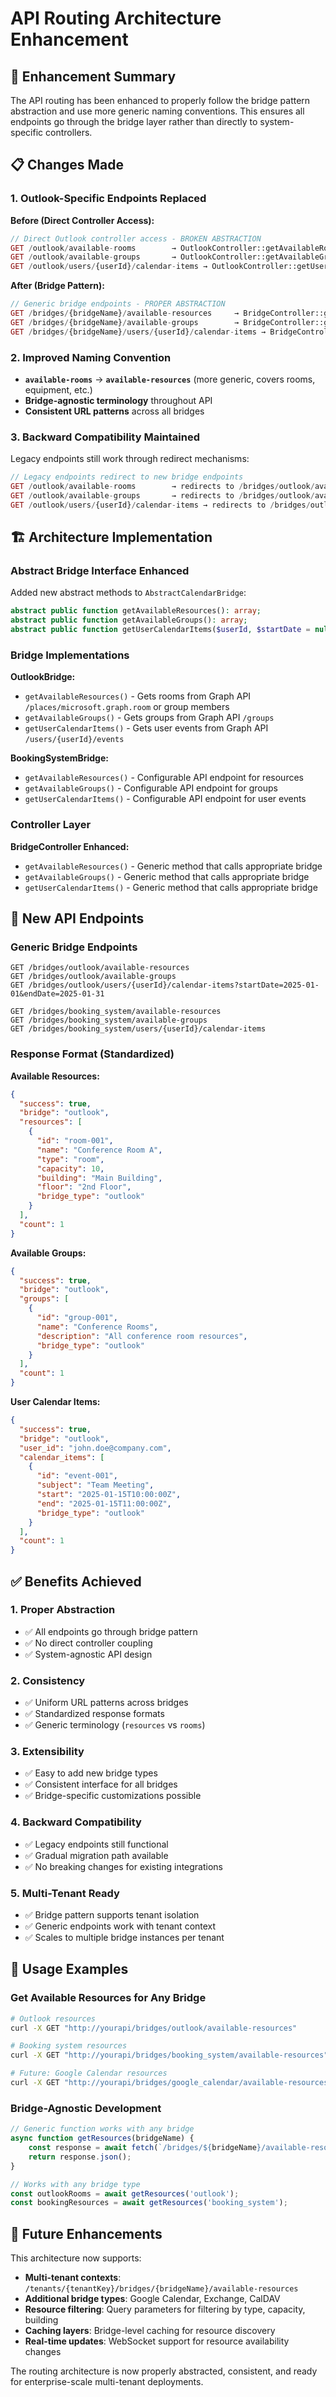# API Routing Architecture Enhancement

## 🎯 **Enhancement Summary**

The API routing has been enhanced to properly follow the bridge pattern abstraction and use more generic naming conventions. This ensures all endpoints go through the bridge layer rather than directly to system-specific controllers.

## 📋 **Changes Made**

### **1. Outlook-Specific Endpoints Replaced**

**Before (Direct Controller Access):**
```php
// Direct Outlook controller access - BROKEN ABSTRACTION
GET /outlook/available-rooms        → OutlookController::getAvailableRooms()
GET /outlook/available-groups       → OutlookController::getAvailableGroups()  
GET /outlook/users/{userId}/calendar-items → OutlookController::getUserCalendarItems()
```

**After (Bridge Pattern):**
```php
// Generic bridge endpoints - PROPER ABSTRACTION
GET /bridges/{bridgeName}/available-resources     → BridgeController::getAvailableResources()
GET /bridges/{bridgeName}/available-groups        → BridgeController::getAvailableGroups()
GET /bridges/{bridgeName}/users/{userId}/calendar-items → BridgeController::getUserCalendarItems()
```

### **2. Improved Naming Convention**

- **`available-rooms`** → **`available-resources`** (more generic, covers rooms, equipment, etc.)
- **Bridge-agnostic terminology** throughout API
- **Consistent URL patterns** across all bridges

### **3. Backward Compatibility Maintained**

Legacy endpoints still work through redirect mechanisms:
```php
// Legacy endpoints redirect to new bridge endpoints
GET /outlook/available-rooms        → redirects to /bridges/outlook/available-resources
GET /outlook/available-groups       → redirects to /bridges/outlook/available-groups
GET /outlook/users/{userId}/calendar-items → redirects to /bridges/outlook/users/{userId}/calendar-items
```

## 🏗️ **Architecture Implementation**

### **Abstract Bridge Interface Enhanced**

Added new abstract methods to `AbstractCalendarBridge`:
```php
abstract public function getAvailableResources(): array;
abstract public function getAvailableGroups(): array; 
abstract public function getUserCalendarItems($userId, $startDate = null, $endDate = null): array;
```

### **Bridge Implementations**

**OutlookBridge:**
- `getAvailableResources()` - Gets rooms from Graph API `/places/microsoft.graph.room` or group members
- `getAvailableGroups()` - Gets groups from Graph API `/groups`
- `getUserCalendarItems()` - Gets user events from Graph API `/users/{userId}/events`

**BookingSystemBridge:**
- `getAvailableResources()` - Configurable API endpoint for resources
- `getAvailableGroups()` - Configurable API endpoint for groups
- `getUserCalendarItems()` - Configurable API endpoint for user events

### **Controller Layer**

**BridgeController Enhanced:**
- `getAvailableResources()` - Generic method that calls appropriate bridge
- `getAvailableGroups()` - Generic method that calls appropriate bridge  
- `getUserCalendarItems()` - Generic method that calls appropriate bridge

## 🔗 **New API Endpoints**

### **Generic Bridge Endpoints**
```http
GET /bridges/outlook/available-resources
GET /bridges/outlook/available-groups
GET /bridges/outlook/users/{userId}/calendar-items?startDate=2025-01-01&endDate=2025-01-31

GET /bridges/booking_system/available-resources
GET /bridges/booking_system/available-groups
GET /bridges/booking_system/users/{userId}/calendar-items
```

### **Response Format (Standardized)**

**Available Resources:**
```json
{
  "success": true,
  "bridge": "outlook",
  "resources": [
    {
      "id": "room-001",
      "name": "Conference Room A",
      "type": "room",
      "capacity": 10,
      "building": "Main Building",
      "floor": "2nd Floor",
      "bridge_type": "outlook"
    }
  ],
  "count": 1
}
```

**Available Groups:**
```json
{
  "success": true,
  "bridge": "outlook", 
  "groups": [
    {
      "id": "group-001",
      "name": "Conference Rooms",
      "description": "All conference room resources",
      "bridge_type": "outlook"
    }
  ],
  "count": 1
}
```

**User Calendar Items:**
```json
{
  "success": true,
  "bridge": "outlook",
  "user_id": "john.doe@company.com",
  "calendar_items": [
    {
      "id": "event-001",
      "subject": "Team Meeting",
      "start": "2025-01-15T10:00:00Z",
      "end": "2025-01-15T11:00:00Z",
      "bridge_type": "outlook"
    }
  ],
  "count": 1
}
```

## ✅ **Benefits Achieved**

### **1. Proper Abstraction**
- ✅ All endpoints go through bridge pattern
- ✅ No direct controller coupling  
- ✅ System-agnostic API design

### **2. Consistency**
- ✅ Uniform URL patterns across bridges
- ✅ Standardized response formats
- ✅ Generic terminology (`resources` vs `rooms`)

### **3. Extensibility**
- ✅ Easy to add new bridge types
- ✅ Consistent interface for all bridges
- ✅ Bridge-specific customizations possible

### **4. Backward Compatibility**
- ✅ Legacy endpoints still functional
- ✅ Gradual migration path available
- ✅ No breaking changes for existing integrations

### **5. Multi-Tenant Ready**
- ✅ Bridge pattern supports tenant isolation
- ✅ Generic endpoints work with tenant context
- ✅ Scales to multiple bridge instances per tenant

## 🎯 **Usage Examples**

### **Get Available Resources for Any Bridge**
```bash
# Outlook resources
curl -X GET "http://yourapi/bridges/outlook/available-resources"

# Booking system resources  
curl -X GET "http://yourapi/bridges/booking_system/available-resources"

# Future: Google Calendar resources
curl -X GET "http://yourapi/bridges/google_calendar/available-resources"
```

### **Bridge-Agnostic Development**
```javascript
// Generic function works with any bridge
async function getResources(bridgeName) {
    const response = await fetch(`/bridges/${bridgeName}/available-resources`);
    return response.json();
}

// Works with any bridge type
const outlookRooms = await getResources('outlook');
const bookingResources = await getResources('booking_system');
```

## 🚀 **Future Enhancements**

This architecture now supports:
- **Multi-tenant contexts**: `/tenants/{tenantKey}/bridges/{bridgeName}/available-resources`
- **Additional bridge types**: Google Calendar, Exchange, CalDAV
- **Resource filtering**: Query parameters for filtering by type, capacity, building
- **Caching layers**: Bridge-level caching for resource discovery
- **Real-time updates**: WebSocket support for resource availability changes

The routing architecture is now properly abstracted, consistent, and ready for enterprise-scale multi-tenant deployments.
